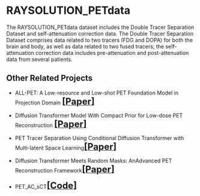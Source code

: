 # RAYSOLUTION_PETdata
The RAYSOLUTION_PETdata dataset includes the Double Tracer Separation Dataset and self-attenuation correction data. The Double Tracer Separation Dataset comprises data related to two tracers (FDG and DOPA) for both the brain and body, as well as data related to two fused tracers; the self-attenuation correction data includes pre-attenuation and post-attenuation data from several patients.

## Other Related Projects
  * ALL-PET: A Low-resource and Low-shot PET Foundation Model in Projection Domain  [<font size=5>**[Paper]**</font>](https://github.com/yqx7150/RAYSOLUTION_PETdata/blob/main/Paper/ALL_PET_Finalx.pdf)

  * Diffusion Transformer Model With Compact Prior for Low-dose PET Reconstruction [<font size=5>**[Paper]**</font>](https://github.com/yqx7150/RAYSOLUTION_PETdata/blob/main/Paper/DTM_Final.pdf)

* PET Tracer Separation Using Conditional Diffusion Transformer with Multi-latent Space Learning[<font size=5>**[Paper]**</font>](https://github.com/yqx7150/RAYSOLUTION_PETdata/blob/main/Paper/MS-CDT_final.pdf)

* Diffusion Transformer Meets Random Masks: AnAdvanced PET Reconstruction Framework[<font size=5>**[Paper]**</font>](https://github.com/yqx7150/RAYSOLUTION_PETdata/blob/main/Paper/MaskPET_TIPnew.pdf)

 * PET_AC_sCT[<font size=5>**[Code]**</font>](https://github.com/yqx7150/PET_AC_sCT)
